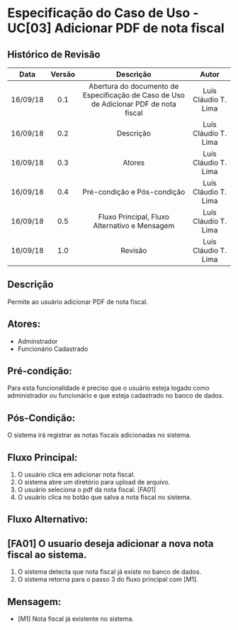 # Especificação do Caso de Uso - UC[03] Adicionar PDF de nota fiscal
 
## Histórico de Revisão
| Data | Versão | Descrição | Autor |
|:----:|:------:|:---------:|:-----:|
| 16/09/18 | 0.1 | Abertura do documento de Especificação de Caso de Uso de Adicionar PDF de nota fiscal | Luís Cláudio T. Lima |
| 16/09/18 | 0.2 | Descrição | Luís Cláudio T. Lima |
| 16/09/18 | 0.3 | Atores | Luís Cláudio T. Lima |
| 16/09/18 | 0.4 | Pré-condição e Pós-condição | Luís Cláudio T. Lima |
| 16/09/18 | 0.5 | Fluxo Principal, Fluxo Alternativo e Mensagem | Luís Cláudio T. Lima |
| 16/09/18 | 1.0 | Revisão | Luís Cláudio T. Lima |

## Descrição
Permite ao usuário adicionar PDF de nota fiscal.

## Atores:
* Adminstrador
* Funcionário Cadastrado

## Pré-condição:
Para esta funcionalidade é preciso que o usuário esteja logado como administrador ou funcionário e que esteja cadastrado no banco de dados.

## Pós-Condição:
O sistema irá registrar as notas fiscais adicionadas no sistema.

## Fluxo Principal:
 1. O usuário clica em adicionar nota fiscal.
 2. O sistema abre um diretório para upload de arquivo.
 3. O usuário seleciona o pdf da nota fiscal. [FA01]
 4. O usuário clica no botão que salva a nota fiscal no sistema.

## Fluxo Alternativo:

## [FA01] O usuario deseja adicionar a nova nota fiscal ao sistema.
 1. O sistema detecta que nota fiscal já existe no banco de dados.
 2. O sistema retorna para o passo 3 do fluxo principal com [M1].

## Mensagem:
* [M1] Nota fiscal já existente no sistema.
